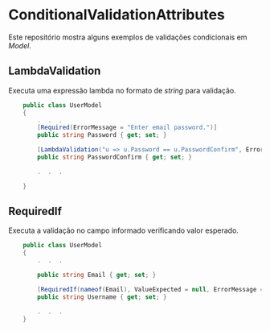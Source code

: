 # ConditionalValidationAttributes

Este repositório mostra alguns exemplos de validações condicionais em *Model*.

## LambdaValidation
Executa uma expressão lambda no formato de *string* para validação.
```csharp
    public class UserModel
    {
        .  .  .
        [Required(ErrorMessage = "Enter email password.")]
        public string Password { get; set; }

        [LambdaValidation("u => u.Password == u.PasswordConfirm", ErrorMessage = "Different passwords.")]
        public string PasswordConfirm { get; set; }

        .  .  .

    }
```

## RequiredIf
Executa a validação no campo informado verificando valor esperado.
```csharp
    public class UserModel
    {
        .  .  .

        public string Email { get; set; }

        [RequiredIf(nameof(Email), ValueExpected = null, ErrorMessage = "Enter Username.")]
        public string Username { get; set; }

        .  .  .        
    }
```